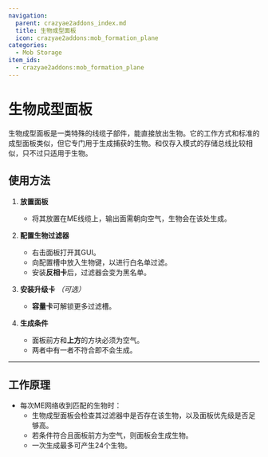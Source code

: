 ```yaml
---
navigation:
  parent: crazyae2addons_index.md
  title: 生物成型面板
  icon: crazyae2addons:mob_formation_plane
categories:
  - Mob Storage
item_ids:
  - crazyae2addons:mob_formation_plane
---
```

# 生物成型面板

生物成型面板是一类特殊的线缆子部件，能直接放出生物。它的工作方式和标准的成型面板类似，但它专门用于生成捕获的生物。和仅存入模式的存储总线比较相似，只不过只适用于生物。

## 使用方法

1. **放置面板**
   - 将其放置在ME线缆上，输出面需朝向空气，生物会在该处生成。

2. **配置生物过滤器**
   - 右击面板打开其GUI。
   - 向配置槽中放入生物键，以进行白名单过滤。
   - 安装**反相卡**后，过滤器会变为黑名单。

3. **安装升级卡**&nbsp;*（可选）*
   - **容量卡**可解锁更多过滤槽。

4. **生成条件**
   - 面板前方和**上方**的方块必须为空气。
   - 两者中有一者不符合即不会生成。

---

## 工作原理

- 每次ME网络收到匹配的生物时：
   - 生物成型面板会检查其过滤器中是否存在该生物，以及面板优先级是否足够高。
   - 若条件符合且面板前方为空气，则面板会生成生物。
   - 一次生成最多可产生24个生物。